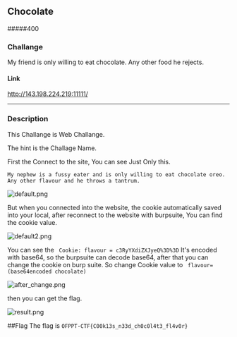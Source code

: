 ## Chocolate
#####400
### Challange

My friend is only willing to eat chocolate. Any other food he rejects.

#### Link
http://143.198.224.219:11111/

---
### Description

This Challange is Web Challange.

The hint is the Challage Name.


First the Connect to the site, You can see Just Only this.

```My nephew is a fussy eater and is only willing to eat chocolate oreo. Any other flavour and he throws a tantrum.```

![default.png](./default.png)

But when you connected into the website, the cookie automatically saved into your local, after reconnect to the website with burpsuite, You can find the cookie value. 

![default2.png](./default2.png)

You can see the 
``` Cookie: flavour = c3RyYXdiZXJyeQ%3D%3D```
It's encoded with base64, so the burpsuite can decode base64, after that you can change the cookie on burp suite. So change Cookie value to 
``` flavour=(base64encoded chocolate)```

![after_change.png](./after_change.png)

then you can get the flag.

![result.png](./result.png)

##Flag
The flag is ```OFPPT-CTF{C00k13s_n33d_ch0c0l4t3_fl4v0r}```